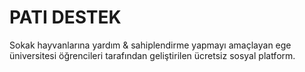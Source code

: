 # PATI DESTEK
Sokak hayvanlarına yardım & sahiplendirme yapmayı amaçlayan
ege üniversitesi öğrencileri tarafından geliştirilen ücretsiz sosyal platform.
